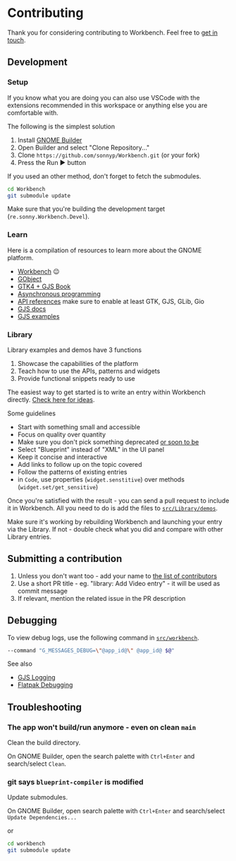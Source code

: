 # Contributing

Thank you for considering contributing to Workbench. Feel free to [get in touch](https://matrix.to/#/%23workbench:gnome.org).

## Development

### Setup

If you know what you are doing you can also use VSCode with the extensions recommended in this workspace or anything else you are comfortable with.

The following is the simplest solution

1. Install [GNOME Builder](https://apps.gnome.org/app/org.gnome.Builder/)
2. Open Builder and select "Clone Repository..."
3. Clone `https://github.com/sonnyp/Workbench.git` (or your fork)
4. Press the Run ▶ button

If you used an other method, don't forget to fetch the submodules.

```sh
cd Workbench
git submodule update
```

Make sure that you're building the development target (`re.sonny.Workbench.Devel`).

### Learn

Here is a compilation of resources to learn more about the GNOME platform.

* [Workbench](https://github.com/sonnyp/Workbench) 😉
* [GObject](https://gjs.guide/guides/gobject/basics.html#gobject-construction)
* [GTK4 + GJS Book](https://rmnvgr.gitlab.io/gtk4-gjs-book/)
* [Asynchronous programming](https://gjs.guide/guides/gjs/asynchronous-programming.html#the-main-loop)
* [API references](https://gjs-docs.gnome.org/) make sure to enable at least GTK, GJS, GLib, Gio
* [GJS docs](https://gitlab.gnome.org/GNOME/gjs/-/tree/master/doc)
* [GJS examples](https://gitlab.gnome.org/GNOME/gjs/-/tree/master/examples)

### Library

Library examples and demos have 3 functions

1. Showcase the capabilities of the platform
2. Teach how to use the APIs, patterns and widgets
3. Provide functional snippets ready to use

The easiest way to get started is to write an entry within Workbench directly. [Check here for ideas](https://github.com/sonnyp/Workbench/issues/69).

Some guidelines

* Start with something small and accessible
* Focus on quality over quantity
* Make sure you don't pick something deprecated [or soon to be](https://docs.gtk.org/gtk4/#classes)
* Select "Blueprint" instead of "XML" in the UI panel
* Keep it concise and interactive
* Add links to follow up on the topic covered
* Follow the patterns of existing entries
* in `Code`, use properties (`widget.senstitive`) over methods (`widget.set/get_sensitive`)

Once you're satisfied with the result - you can send a pull request to include it in Workbench. All you need to do is add the files to [`src/Library/demos`](./src/Library/demos).

Make sure it's working by rebuilding Workbench and launching your entry via the Library. If not - double check what you did and compare with other Library entries.

## Submitting a contribution

1. Unless you don't want too - add your name to [the list of contributors](./src/about.js)
2. Use a short PR title - eg. "library: Add Video entry" - it will be used as commit message
3. If relevant, mention the related issue in the PR description

## Debugging

To view debug logs, use the following command in [`src/workbench`](../src/workbench).

```sh
--command "G_MESSAGES_DEBUG=\"@app_id@\" @app_id@ $@"
```

See also

* [GJS Logging](https://gitlab.gnome.org/GNOME/gjs/-/blob/master/doc/Logging.md)
* [Flatpak Debugging](https://docs.flatpak.org/en/latest/debugging.html)

<!--
## Translation

If you'd like to help translating Workbench into your language, please head over to [Weblate](https://hosted.weblate.org/engage/workbench/).

<a href="https://hosted.weblate.org/engage/workbench/">
  <img src="https://hosted.weblate.org/widgets/workbench/-/workbench/multi-auto.svg" alt="Translation status" />
</a>

Thank you for your help!
-->

## Troubleshooting

### The app won't build/run anymore - even on clean `main`

Clean the build directory.

On GNOME Builder, open the search palette with `Ctrl+Enter` and search/select `Clean`.

### git says `blueprint-compiler` is modified

Update submodules.

On GNOME Builder, open search palette with `Ctrl+Enter` and search/select `Update Dependencies...`

or

```sh
cd workbench
git submodule update
```
